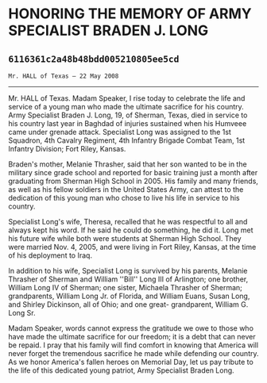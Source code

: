 # HONORING THE MEMORY OF ARMY SPECIALIST BRADEN J. LONG
## `6116361c2a48b48bdd005210805ee5cd`
`Mr. HALL of Texas — 22 May 2008`

---


Mr. HALL of Texas. Madam Speaker, I rise today to celebrate the life 
and service of a young man who made the ultimate sacrifice for his 
country. Army Specialist Braden J. Long, 19, of Sherman, Texas, died in 
service to his country last year in Baghdad of injuries sustained when 
his Humveee came under grenade attack. Specialist Long was assigned to 
the 1st Squadron, 4th Cavalry Regiment, 4th Infantry Brigade Combat 
Team, 1st Infantry Division; Fort Riley, Kansas.

Braden's mother, Melanie Thrasher, said that her son wanted to be in 
the military since grade school and reported for basic training just a 
month after graduating from Sherman High School in 2005. His family and 
many friends, as well as his fellow soldiers in the United States Army, 
can attest to the dedication of this young man who chose to live his 
life in service to his country.

Specialist Long's wife, Theresa, recalled that he was respectful to 
all and always kept his word. If he said he could do something, he did 
it. Long met his future wife while both were students at Sherman High 
School. They were married Nov. 4, 2005, and were living in Fort Riley, 
Kansas, at the time of his deployment to Iraq.

In addition to his wife, Specialist Long is survived by his parents, 
Melanie Thrasher of Sherman and William ''Bill'' Long III of Arlington; 
one brother, William Long IV of Sherman; one sister, Michaela Thrasher 
of Sherman; grandparents, William Long Jr. of Florida, and William 
Euans, Susan Long, and Shirley Dickinson, all of Ohio; and one great-
grandparent, William G. Long Sr.

Madam Speaker, words cannot express the gratitude we owe to those who 
have made the ultimate sacrifice for our freedom; it is a debt that can 
never be repaid. I pray that his family will find comfort in knowing 
that America will never forget the tremendous sacrifice he made while 
defending our country. As we honor America's fallen heroes on Memorial 
Day, let us pay tribute to the life of this dedicated young patriot, 
Army Specialist Braden Long.
